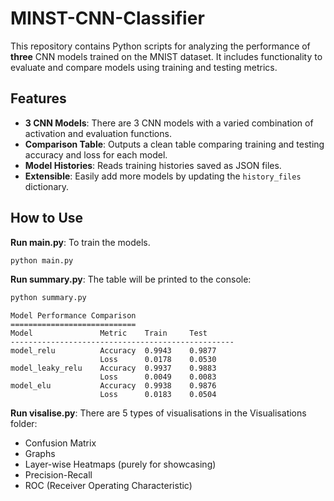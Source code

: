 # MINST-CNN-Classifier

This repository contains Python scripts for analyzing the performance of **three** CNN models trained on the MNIST dataset. It includes functionality to evaluate and compare models using training and testing metrics.

## Features

- **3 CNN Models**: There are 3 CNN models with a varied combination of activation and evaluation functions. 
- **Comparison Table**: Outputs a clean table comparing training and testing accuracy and loss for each model.
- **Model Histories**: Reads training histories saved as JSON files.
- **Extensible**: Easily add more models by updating the `history_files` dictionary.
## How to Use

**Run main.py**: To train the models.

```bash
python main.py
```
**Run summary.py**: The table will be printed to the console:
```bash
python summary.py
```

```
Model Performance Comparison
============================
Model               Metric    Train     Test
--------------------------------------------------
model_relu          Accuracy  0.9943    0.9877
                    Loss      0.0178    0.0530
model_leaky_relu    Accuracy  0.9937    0.9883
                    Loss      0.0049    0.0083
model_elu           Accuracy  0.9938    0.9876
                    Loss      0.0183    0.0504
```

**Run visalise.py**: There are 5 types of visualisations in the Visualisations folder:
- Confusion Matrix
- Graphs
- Layer-wise Heatmaps (purely for showcasing)
- Precision-Recall
- ROC (Receiver Operating Characteristic)
